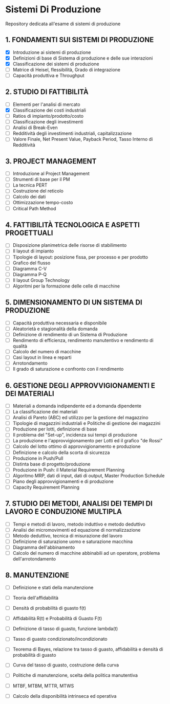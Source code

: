 # Sistemi Di Produzione
Repository dedicata all'esame di sistemi di produzione

## 1. FONDAMENTI SUI SISTEMI DI PRODUZIONE
- [x] Introduzione ai sistemi di produzione
- [x] Definizioni di base di Sistema di produzione e delle sue interazioni
- [x] Classificazione dei sistemi di produzione
- [ ] Matrice di Heisel, flessibilità, Grado di integrazione
- [ ] Capacità produttiva e Throughput

## 2. STUDIO DI FATTIBILITÀ
- [ ] Elementi per l'analisi di mercato
- [x] Classificazione dei costi industriali
- [ ] Ratios di impianto/prodotto/costo
- [ ] Classificazione degli investimenti
- [ ] Analisi di Break-Even
- [ ] Redditività degli investimenti industriali, capitalizzazione
- [ ] Valore Finale, Net Present Value, Payback Period, Tasso Interno di Redditività

## 3. PROJECT MANAGEMENT
- [ ] Introduzione al Project Management
- [ ] Strumenti di base per il PM
- [ ] La tecnica PERT
- [ ] Costruzione del reticolo
- [ ] Calcolo dei dati
- [ ] Ottimizzazione tempo-costo
- [ ] Critical Path Method

## 4. FATTIBILITÀ TECNOLOGICA E ASPETTI PROGETTUALI
- [ ] Disposizione planimetrica delle risorse di stabilimento
- [ ] Il layout di impianto
- [ ] Tipologie di layout: posizione fissa, per processo e per prodotto
- [ ] Grafico del flusso
- [ ] Diagramma C-V
- [ ] Diagramma P-Q
- [ ] Il layout Group Technology
- [ ] Algoritmi per la formazione delle celle di macchine

## 5. DIMENSIONAMENTO DI UN SISTEMA DI PRODUZIONE
- [ ] Capacità produttiva necessaria e disponibile
- [ ] Aleatorietà e stagionalità della domanda
- [ ] Definizione di rendimento di un Sistema di Produzione
- [ ] Rendimento di efficienza, rendimento manutentivo e rendimento di qualità
- [ ] Calcolo del numero di macchine
- [ ] Casi layout in linea e reparti
- [ ] Arrotondamento
- [ ] Il grado di saturazione e confronto con il rendimento

## 6. GESTIONE DEGLI APPROVVIGIONAMENTI E DEI MATERIALI
- [ ] Materiali a domanda indipendente ed a domanda dipendente
- [ ] La classificazione dei materiali
- [ ] Analisi di Pareto (ABC) ed utilizzo per la gestione del magazzino
- [ ] Tipologie di magazzini industriali e Politiche di gestione dei magazzini
- [ ] Produzione per lotti, definizione di base
- [ ] Il problema del "Set-up", incidenza sui tempi di produzione
- [ ] La produzione e l'approvvigionamento per Lotti ed il grafico "de Rossi"
- [ ] Calcolo del lotto ottimo di approvvigionamento e produzione
- [ ] Definizione e calcolo della scorta di sicurezza
- [ ] Produzione in Push/Pull
- [ ] Distinta base di progetto/produzione
- [ ] Produzione in Push: il Material Requirement Planning
- [ ] Algoritmo MRP, dati di input, dati di output, Master Production Schedule
- [ ] Piano degli approvvigionamenti e di produzione
- [ ] Capacity Requirement Planning

## 7. STUDIO DEI METODI, ANALISI DEI TEMPI DI LAVORO E CONDUZIONE MULTIPLA
- [ ] Tempi e metodi di lavoro, metodo induttivo e metodo deduttivo
- [ ] Analisi dei micromovimenti ed equazione di normalizzazione
- [ ] Metodo deduttivo, tecnica di misurazione del lavoro
- [ ] Definizione di saturazione uomo e saturazione macchina
- [ ] Diagramma dell'abbinamento
- [ ] Calcolo del numero di macchine abbinabili ad un operatore, problema dell'arrotondamento

## 8. MANUTENZIONE
- [ ] Definizione e stati della manutenzione
- [ ] Teoria dell'affidabilità
- [ ] Densità di probabilità di guasto f(t)
- [ ] Affidabilità R(t) e Probabilità di Guasto F(t)
- [ ] Definizione di tasso di guasto, funzione lambda(t)
- [ ] Tasso di guasto condizionato/incondizionato
- [ ] Teorema di Bayes, relazione tra tasso di guasto, affidabilità e densità di probabilità di guasto
- [ ] Curva del tasso di guasto, costruzione della curva
- [ ] Politiche di manutenzione, scelta della politica manutentiva
- [ ] MTBF, MTBM, MTTR, MTWS
- [ ] Calcolo della disponibilità intrinseca ed operativa

